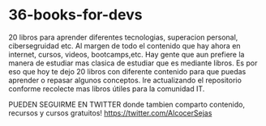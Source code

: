 # 36-books-for-devs
20 libros para aprender diferentes tecnologias, superacion personal, cibersegruidad etc.
Al margen de todo el contenido que hay ahora en internet, cursos, videos, bootcamps,etc.
Hay gente que aun prefiere la manera de estudiar mas clasica de estudiar que es mediante libros.
Es por eso que hoy te dejo 20 libros con diferente contenido para que puedas aprender o repasar algunos conceptos.
Ire actualizando el repositorio conforme recolecte mas libros útiles para la comunidad IT.

PUEDEN SEGUIRME EN TWITTER donde tambien comparto contenido, recursos y cursos gratuitos!
https://twitter.com/AlcocerSejas

